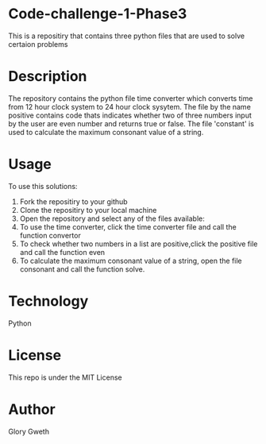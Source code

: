 # Code-challenge-1-Phase3
This is a repositiry that contains three python files that are used to solve certaion problems
# Description
The repository contains the python file time converter which converts time from 12 hour clock system to 24 hour clock sysytem.
The file by the name positive contains code thats indicates whether two of three numbers input by the user are even number and returns true or false.
The file 'constant' is used to calculate the maximum consonant value of a string.

# Usage
To use this solutions:
1. Fork the repositiry to your github
2. Clone the repositiry to your local machine
3. Open the repository and select any of the files available:
4. To use the time converter, click the time converter file and call the function convertor
5. To check whether two numbers in a list are positive,click the positive file and call the function even
6. To calculate the maximum consonant value of a string, open the file consonant and call the function solve.

# Technology
Python

# License
This repo is under the MIT License

# Author
Glory Gweth
